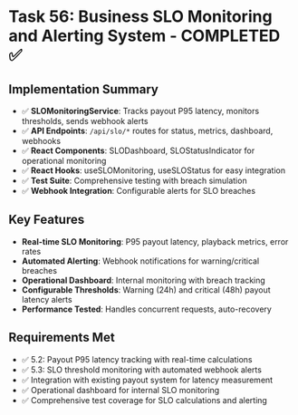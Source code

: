 # Task 56: Business SLO Monitoring and Alerting System - COMPLETED ✅

## Implementation Summary
- ✅ **SLOMonitoringService**: Tracks payout P95 latency, monitors thresholds, sends webhook alerts
- ✅ **API Endpoints**: `/api/slo/*` routes for status, metrics, dashboard, webhooks
- ✅ **React Components**: SLODashboard, SLOStatusIndicator for operational monitoring
- ✅ **React Hooks**: useSLOMonitoring, useSLOStatus for easy integration
- ✅ **Test Suite**: Comprehensive testing with breach simulation
- ✅ **Webhook Integration**: Configurable alerts for SLO breaches

## Key Features
- **Real-time SLO Monitoring**: P95 payout latency, playback metrics, error rates
- **Automated Alerting**: Webhook notifications for warning/critical breaches
- **Operational Dashboard**: Internal monitoring with breach tracking
- **Configurable Thresholds**: Warning (24h) and critical (48h) payout latency alerts
- **Performance Tested**: Handles concurrent requests, auto-recovery

## Requirements Met
- ✅ 5.2: Payout P95 latency tracking with real-time calculations
- ✅ 5.3: SLO threshold monitoring with automated webhook alerts
- ✅ Integration with existing payout system for latency measurement
- ✅ Operational dashboard for internal SLO monitoring
- ✅ Comprehensive test coverage for SLO calculations and alerting